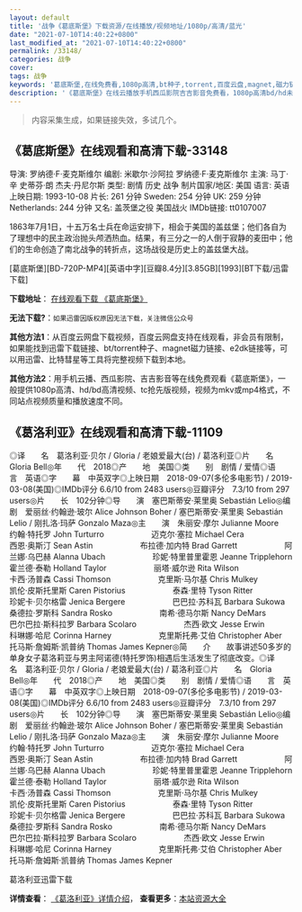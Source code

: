 ```yaml
---
layout: default
title: '战争《葛底斯堡》下载资源/在线播放/视频地址/1080p/高清/蓝光'
date: "2021-07-10T14:40:22+0800"
last_modified_at: "2021-07-10T14:40:22+0800"
permalink: /33148/
categories: 战争
cover:
tags: 战争
keywords: '葛底斯堡,在线免费看,1080p高清,bt种子,torrent,百度云盘,magnet,磁力链,迅雷下载资源'
description: '《葛底斯堡》在线云播放手机西瓜影院吉吉影音免费看，1080p高清bd/hd未删减完整版和tc抢先枪版，mkv/mp4格式，附带bt/torrent种子、magnet/磁力链、百度云盘、网盘资源迅雷下载链接'
---
```


>内容采集生成，如果链接失效，多试几个。


## 《葛底斯堡》在线观看和高清下载-33148

导演: 罗纳德·F·麦克斯维尔 编剧: 米歇尔·沙阿拉 罗纳德·F·麦克斯维尔 主演: 马丁·辛 史蒂芬·朗 杰夫·丹尼尔斯 类型: 剧情 历史 战争 制片国家/地区: 美国 语言: 英语 上映日期: 1993-10-08 片长: 261 分钟 Sweden: 254 分钟 UK: 259 分钟 Netherlands: 244 分钟 又名: 盖茨堡之役 美国战火 IMDb链接: tt0107007

1863年7月1日，十五万名士兵在命运安排下，相会于美国的盖兹堡；他们各自为了理想中的民主政治抛头颅洒热血。结果，有三分之一的人倒于寂静的麦田中；他们的生命创造了南北战争的转折点，这场战役是历史上的盖兹堡大战。


[葛底斯堡][BD-720P-MP4][英语中字][豆瓣8.4分][3.85GB][1993][BT下载/迅雷下载]

**下载地址**： [在线观看下载 《葛底斯堡》](https://www.btdx8.com/torrent/gettysburg_1993.html) 


**无法下载?**：`如果迅雷因版权原因无法下载，关注微信公众号 `

**其他方法1**：从百度云网盘下载视频，百度云网盘支持在线观看，非会员有限制，如果能找到迅雷下载链接、bt/torrent种子、magnet磁力链接、e2dk链接等，可以用迅雷、比特彗星等工具将完整视频下载到本地。

**其他方法2**：用手机云播、西瓜影院、吉吉影音等在线免费观看《葛底斯堡》，一般提供1080p高清、hd/bd高清视频、tc抢先版视频，视频为mkv或mp4格式，不同站点视频质量和播放速度不同。


## 《葛洛利亚》在线观看和高清下载-11109

◎译　　名　葛洛利亚·贝尔 / Gloria / 老娘爱最大(台) / 葛洛利亚◎片　　名　Gloria Bell◎年　　代　2018◎产　　地　美国◎类　　别　剧情 / 爱情◎语　　言　英语◎字　　幕　中英双字◎上映日期　2018-09-07(多伦多电影节) / 2019-03-08(美国)◎IMDb评分 6.6/10 from 2483 users◎豆瓣评分　7.3/10 from 297 users◎片　　长　102分钟◎导　　演　塞巴斯蒂安·莱里奥 Sebastián Lelio◎编　　剧　爱丽丝·约翰逊·玻尔 Alice Johnson Boher / 塞巴斯蒂安·莱里奥 Sebastián Lelio / 刚扎洛·玛萨 Gonzalo Maza◎主　　演　朱丽安·摩尔 Julianne Moore　　　　　　约翰·特托罗 John Turturro　　　　　　迈克尔·塞拉 Michael Cera　　　　　　西恩·奥斯汀 Sean Astin　　　　　　布拉德·加内特 Brad Garrett　　　　　　阿兰娜·乌巴赫 Alanna Ubach　　　　　　珍妮·特里普里霍恩 Jeanne Tripplehorn　　　　　　霍兰德·泰勒 Holland Taylor　　　　　　丽塔·威尔逊 Rita Wilson　　　　　　卡西·汤普森 Cassi Thomson　　　　　　克里斯·马尔基 Chris Mulkey　　　　　　凯伦·皮斯托里斯 Caren Pistorius　　　　　　泰森·里特 Tyson Ritter　　　　　　珍妮卡·贝尔格雷 Jenica Bergere　　　　　　巴巴拉·苏科瓦 Barbara Sukowa　　　　　　桑德拉·罗斯科 Sandra Rosko　　　　　　南希·德马尔斯 Nancy DeMars　　　　　　巴尔巴拉·斯科拉罗 Barbara Scolaro　　　　　　杰西·欧文 Jesse Erwin　　　　　　科琳娜·哈尼 Corinna Harney　　　　　　克里斯托弗·艾伯 Christopher Aber　　　　　　托马斯·詹姆斯·凯普纳 Thomas James Kepner◎简　　介　　故事讲述50多岁的单身女子葛洛莉亚与男主阿诺德(特托罗饰)相遇后生活发生了彻底改变。◎译　　名　葛洛利亚·贝尔 / Gloria / 老娘爱最大(台) / 葛洛利亚◎片　　名　Gloria Bell◎年　　代　2018◎产　　地　美国◎类　　别　剧情 / 爱情◎语　　言　英语◎字　　幕　中英双字◎上映日期　2018-09-07(多伦多电影节) / 2019-03-08(美国)◎IMDb评分 6.6/10 from 2483 users◎豆瓣评分　7.3/10 from 297 users◎片　　长　102分钟◎导　　演　塞巴斯蒂安·莱里奥 Sebastián Lelio◎编　　剧　爱丽丝·约翰逊·玻尔 Alice Johnson Boher / 塞巴斯蒂安·莱里奥 Sebastián Lelio / 刚扎洛·玛萨 Gonzalo Maza◎主　　演　朱丽安·摩尔 Julianne Moore　　　　　　约翰·特托罗 John Turturro　　　　　　迈克尔·塞拉 Michael Cera　　　　　　西恩·奥斯汀 Sean Astin　　　　　　布拉德·加内特 Brad Garrett　　　　　　阿兰娜·乌巴赫 Alanna Ubach　　　　　　珍妮·特里普里霍恩 Jeanne Tripplehorn　　　　　　霍兰德·泰勒 Holland Taylor　　　　　　丽塔·威尔逊 Rita Wilson　　　　　　卡西·汤普森 Cassi Thomson　　　　　　克里斯·马尔基 Chris Mulkey　　　　　　凯伦·皮斯托里斯 Caren Pistorius　　　　　　泰森·里特 Tyson Ritter　　　　　　珍妮卡·贝尔格雷 Jenica Bergere　　　　　　巴巴拉·苏科瓦 Barbara Sukowa　　　　　　桑德拉·罗斯科 Sandra Rosko　　　　　　南希·德马尔斯 Nancy DeMars　　　　　　巴尔巴拉·斯科拉罗 Barbara Scolaro　　　　　　杰西·欧文 Jesse Erwin　　　　　　科琳娜·哈尼 Corinna Harney　　　　　　克里斯托弗·艾伯 Christopher Aber　　　　　　托马斯·詹姆斯·凯普纳 Thomas James Kepner


葛洛利亚迅雷下载

**详情查看**： [《葛洛利亚》详情介绍](/movie/11109/)， **查看更多**：[本站资源大全](/movie/t/all/)

